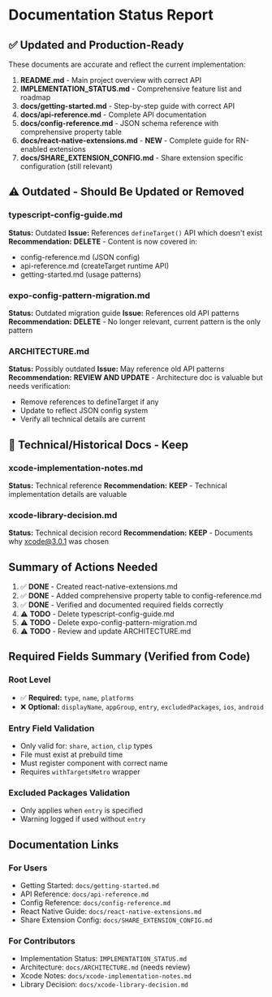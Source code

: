 # Documentation Status Report

## ✅ Updated and Production-Ready

These documents are accurate and reflect the current implementation:

1. **README.md** - Main project overview with correct API
2. **IMPLEMENTATION_STATUS.md** - Comprehensive feature list and roadmap
3. **docs/getting-started.md** - Step-by-step guide with correct API
4. **docs/api-reference.md** - Complete API documentation
5. **docs/config-reference.md** - JSON schema reference with comprehensive property table
6. **docs/react-native-extensions.md** - **NEW** - Complete guide for RN-enabled extensions
7. **docs/SHARE_EXTENSION_CONFIG.md** - Share extension specific configuration (still relevant)

## ⚠️ Outdated - Should Be Updated or Removed

### typescript-config-guide.md
**Status:** Outdated
**Issue:** References `defineTarget()` API which doesn't exist
**Recommendation:** **DELETE** - Content is now covered in:
- config-reference.md (JSON config)
- api-reference.md (createTarget runtime API)
- getting-started.md (usage patterns)

### expo-config-pattern-migration.md
**Status:** Outdated migration guide
**Issue:** References old API patterns
**Recommendation:** **DELETE** - No longer relevant, current pattern is the only pattern

### ARCHITECTURE.md
**Status:** Possibly outdated
**Issue:** May reference old API patterns
**Recommendation:** **REVIEW AND UPDATE** - Architecture doc is valuable but needs verification:
- Remove references to defineTarget if any
- Update to reflect JSON config system
- Verify all technical details are current

## 📖 Technical/Historical Docs - Keep

### xcode-implementation-notes.md
**Status:** Technical reference
**Recommendation:** **KEEP** - Technical implementation details are valuable

### xcode-library-decision.md
**Status:** Technical decision record
**Recommendation:** **KEEP** - Documents why xcode@3.0.1 was chosen

## Summary of Actions Needed

1. ✅ **DONE** - Created react-native-extensions.md
2. ✅ **DONE** - Added comprehensive property table to config-reference.md
3. ✅ **DONE** - Verified and documented required fields correctly
4. ⚠️ **TODO** - Delete typescript-config-guide.md
5. ⚠️ **TODO** - Delete expo-config-pattern-migration.md
6. ⚠️ **TODO** - Review and update ARCHITECTURE.md

## Required Fields Summary (Verified from Code)

### Root Level
- ✅ **Required:** `type`, `name`, `platforms`
- ❌ **Optional:** `displayName`, `appGroup`, `entry`, `excludedPackages`, `ios`, `android`

### Entry Field Validation
- Only valid for: `share`, `action`, `clip` types
- File must exist at prebuild time
- Must register component with correct name
- Requires `withTargetsMetro` wrapper

### Excluded Packages Validation
- Only applies when `entry` is specified
- Warning logged if used without `entry`

## Documentation Links

### For Users
- Getting Started: `docs/getting-started.md`
- API Reference: `docs/api-reference.md`
- Config Reference: `docs/config-reference.md`
- React Native Guide: `docs/react-native-extensions.md`
- Share Extension Config: `docs/SHARE_EXTENSION_CONFIG.md`

### For Contributors
- Implementation Status: `IMPLEMENTATION_STATUS.md`
- Architecture: `docs/ARCHITECTURE.md` (needs review)
- Xcode Notes: `docs/xcode-implementation-notes.md`
- Library Decision: `docs/xcode-library-decision.md`

